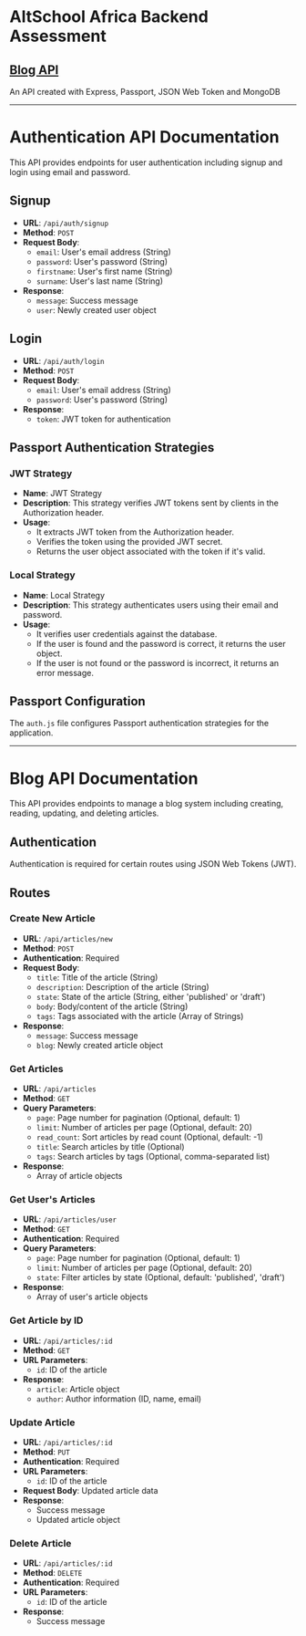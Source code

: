 # AltSchool Africa Backend Assessment

## [Blog API](https://altschool-backend-assessment.onrender.com/blog)
An API created with Express, Passport, JSON Web Token and MongoDB

---
# Authentication API Documentation
This API provides endpoints for user authentication including signup and login using email and password.

## Signup

- **URL**: `/api/auth/signup`
- **Method**: `POST`
- **Request Body**:
  - `email`: User's email address (String)
  - `password`: User's password (String)
  - `firstname`: User's first name (String)
  - `surname`: User's last name (String)
- **Response**: 
  - `message`: Success message
  - `user`: Newly created user object

## Login

- **URL**: `/api/auth/login`
- **Method**: `POST`
- **Request Body**:
  - `email`: User's email address (String)
  - `password`: User's password (String)
- **Response**: 
  - `token`: JWT token for authentication

## Passport Authentication Strategies

### JWT Strategy

- **Name**: JWT Strategy
- **Description**: This strategy verifies JWT tokens sent by clients in the Authorization header.
- **Usage**:
  - It extracts JWT token from the Authorization header.
  - Verifies the token using the provided JWT secret.
  - Returns the user object associated with the token if it's valid.

### Local Strategy

- **Name**: Local Strategy
- **Description**: This strategy authenticates users using their email and password.
- **Usage**:
  - It verifies user credentials against the database.
  - If the user is found and the password is correct, it returns the user object.
  - If the user is not found or the password is incorrect, it returns an error message.

## Passport Configuration

The `auth.js` file configures Passport authentication strategies for the application.

---

# Blog API Documentation

This API provides endpoints to manage a blog system including creating, reading, updating, and deleting articles.

## Authentication

Authentication is required for certain routes using JSON Web Tokens (JWT).

## Routes

### Create New Article

- **URL**: `/api/articles/new`
- **Method**: `POST`
- **Authentication**: Required
- **Request Body**:
  - `title`: Title of the article (String)
  - `description`: Description of the article (String)
  - `state`: State of the article (String, either 'published' or 'draft')
  - `body`: Body/content of the article (String)
  - `tags`: Tags associated with the article (Array of Strings)
- **Response**: 
  - `message`: Success message
  - `blog`: Newly created article object

### Get Articles

- **URL**: `/api/articles`
- **Method**: `GET`
- **Query Parameters**:
  - `page`: Page number for pagination (Optional, default: 1)
  - `limit`: Number of articles per page (Optional, default: 20)
  - `read_count`: Sort articles by read count (Optional, default: -1)
  - `title`: Search articles by title (Optional)
  - `tags`: Search articles by tags (Optional, comma-separated list)
- **Response**: 
  - Array of article objects

### Get User's Articles

- **URL**: `/api/articles/user`
- **Method**: `GET`
- **Authentication**: Required
- **Query Parameters**:
  - `page`: Page number for pagination (Optional, default: 1)
  - `limit`: Number of articles per page (Optional, default: 20)
  - `state`: Filter articles by state (Optional, default: 'published', 'draft')
- **Response**: 
  - Array of user's article objects

### Get Article by ID

- **URL**: `/api/articles/:id`
- **Method**: `GET`
- **URL Parameters**:
  - `id`: ID of the article
- **Response**: 
  - `article`: Article object
  - `author`: Author information (ID, name, email)

### Update Article

- **URL**: `/api/articles/:id`
- **Method**: `PUT`
- **Authentication**: Required
- **URL Parameters**:
  - `id`: ID of the article
- **Request Body**: Updated article data
- **Response**: 
  - Success message
  - Updated article object

### Delete Article

- **URL**: `/api/articles/:id`
- **Method**: `DELETE`
- **Authentication**: Required
- **URL Parameters**:
  - `id`: ID of the article
- **Response**: 
  - Success message
